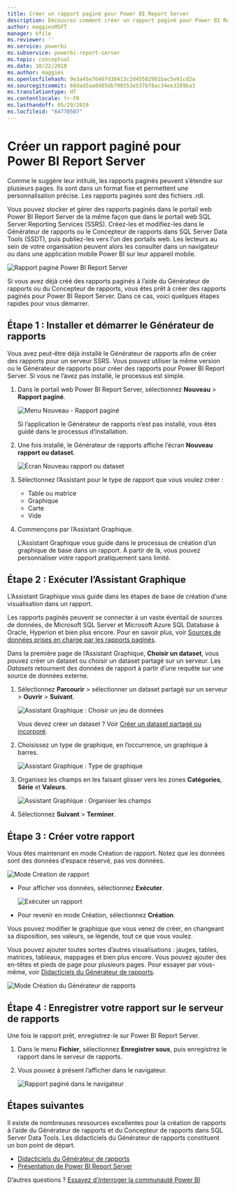 ```yaml
---
title: Créer un rapport paginé pour Power BI Report Server
description: Découvrez comment créer un rapport paginé pour Power BI Report Server en quelques étapes simples.
author: maggiesMSFT
manager: kfile
ms.reviewer: ''
ms.service: powerbi
ms.subservice: powerbi-report-server
ms.topic: conceptual
ms.date: 10/22/2018
ms.author: maggies
ms.openlocfilehash: 9e3a45e7648fd38413c2d45582981bac5e91cd2a
ms.sourcegitcommit: 60dad5aa0d85db790553e537bf8ac34ee3289ba3
ms.translationtype: HT
ms.contentlocale: fr-FR
ms.lasthandoff: 05/29/2019
ms.locfileid: "64770507"
---
```

# <a name="create-a-paginated-report-for-power-bi-report-server"></a>Créer un rapport paginé pour Power BI Report Server
Comme le suggère leur intitulé, les rapports paginés peuvent s’étendre sur plusieurs pages. Ils sont dans un format fixe et permettent une personnalisation précise. Les rapports paginés sont des fichiers .rdl.

Vous pouvez stocker et gérer des rapports paginés dans le portail web Power BI Report Server de la même façon que dans le portail web SQL Server Reporting Services (SSRS). Créez-les et modifiez-les dans le Générateur de rapports ou le Concepteur de rapports dans SQL Server Data Tools (SSDT), puis publiez-les vers l’un des portails web. Les lecteurs au sein de votre organisation peuvent alors les consulter dans un navigateur ou dans une application mobile Power BI sur leur appareil mobile.

![Rapport paginé Power BI Report Server](media/quickstart-create-paginated-report/reportserver-paginated-report.png)

Si vous avez déjà créé des rapports paginés à l’aide du Générateur de rapports ou du Concepteur de rapports, vous êtes prêt à créer des rapports paginés pour Power BI Report Server. Dans ce cas, voici quelques étapes rapides pour vous démarrer.

## <a name="step-1-install-and-start-report-builder"></a>Étape 1 : Installer et démarrer le Générateur de rapports
Vous avez peut-être déjà installé le Générateur de rapports afin de créer des rapports pour un serveur SSRS. Vous pouvez utiliser la même version ou le Générateur de rapports pour créer des rapports pour Power BI Report Server. Si vous ne l’avez pas installé, le processus est simple.

1. Dans le portail web Power BI Report Server, sélectionnez **Nouveau** > **Rapport paginé**.
   
    ![Menu Nouveau - Rapport paginé](media/quickstart-create-paginated-report/reportserver-new-paginated-report-menu.png)
   
    Si l’application le Générateur de rapports n’est pas installé, vous êtes guidé dans le processus d’installation.
2. Une fois installé, le Générateur de rapports affiche l’écran **Nouveau rapport ou dataset**.
   
    ![Écran Nouveau rapport ou dataset](media/quickstart-create-paginated-report/reportserver-paginated-new-report-screen.png)
3. Sélectionnez l’Assistant pour le type de rapport que vous voulez créer :
   
   * Table ou matrice
   * Graphique
   * Carte
   * Vide
4. Commençons par l’Assistant Graphique.
   
    L’Assistant Graphique vous guide dans le processus de création d’un graphique de base dans un rapport. À partir de là, vous pouvez personnaliser votre rapport pratiquement sans limité.

## <a name="step-2-go-through-the-chart-wizard"></a>Étape 2 : Exécuter l’Assistant Graphique
L’Assistant Graphique vous guide dans les étapes de base de création d’une visualisation dans un rapport.

Les rapports paginés peuvent se connecter à un vaste éventail de sources de données, de Microsoft SQL Server et Microsoft Azure SQL Database à Oracle, Hyperion et bien plus encore. Pour en savoir plus, voir [Sources de données prises en charge par les rapports paginés](connect-data-sources.md).

Dans la première page de l’Assistant Graphique, **Choisir un dataset**, vous pouvez créer un dataset ou choisir un dataset partagé sur un serveur. Les *Datasets* retournent des données de rapport à partir d’une requête sur une source de données externe.

1. Sélectionnez **Parcourir** > sélectionner un dataset partagé sur un serveur > **Ouvrir** > **Suivant**.
   
    ![Assistant Graphique : Choisir un jeu de données](media/quickstart-create-paginated-report/reportserver-paginated-choose-dataset.png)
   
     Vous devez créer un dataset ? Voir [Créer un dataset partagé ou incorporé](https://docs.microsoft.com/sql/reporting-services/report-data/create-a-shared-dataset-or-embedded-dataset-report-builder-and-ssrs).
2. Choisissez un type de graphique, en l’occurrence, un graphique à barres.
   
    ![Assistant Graphique : Type de graphique](media/quickstart-create-paginated-report/reportserver-paginated-choose-chart-type.png)
3. Organisez les champs en les faisant glisser vers les zones **Catégories**, **Série** et **Valeurs**.
   
    ![Assistant Graphique : Organiser les champs](media/quickstart-create-paginated-report/reportserver-paginated-arrange-fields.png)
4. Sélectionnez **Suivant** > **Terminer**.

## <a name="step-3-design-your-report"></a>Étape 3 : Créer votre rapport
Vous êtes maintenant en mode Création de rapport. Notez que les données sont des données d’espace réservé, pas vos données.

![Mode Création de rapport](media/quickstart-create-paginated-report/reportserver-paginated-preview-report.png)

* Pour afficher vos données, sélectionnez **Exécuter**.
  
     ![Exécuter un rapport](media/quickstart-create-paginated-report/reportserver-paginated-run-report.png)
* Pour revenir en mode Création, sélectionnez **Création**.

Vous pouvez modifier le graphique que vous venez de créer, en changeant sa disposition, ses valeurs, se légende, tout ce que vous voulez.

Vous pouvez ajouter toutes sortes d’autres visualisations : jauges, tables, matrices, tableaux, mappages et bien plus encore. Vous pouvez ajouter des en-têtes et pieds de page pour plusieurs pages. Pour essayer par vous-même, voir [Didacticiels du Générateur de rapports](https://docs.microsoft.com/sql/reporting-services/report-builder-tutorials).

![Mode Création du Générateur de rapports](media/quickstart-create-paginated-report/reportserver-paginated-finished-design-report.png)

## <a name="step-4-save-your-report-to-the-report-server"></a>Étape 4 : Enregistrer votre rapport sur le serveur de rapports
Une fois le rapport prêt, enregistrez-le sur Power BI Report Server.

1. Dans le menu **Fichier**, sélectionnez **Enregistrer sous**, puis enregistrez le rapport dans le serveur de rapports. 
2. Vous pouvez à présent l’afficher dans le navigateur.
   
    ![Rapport paginé dans le navigateur](media/quickstart-create-paginated-report/reportserver-paginated-report.png)

## <a name="next-steps"></a>Étapes suivantes
Il existe de nombreuses ressources excellentes pour la création de rapports à l’aide du Générateur de rapports et du Concepteur de rapports dans SQL Server Data Tools. Les didacticiels du Générateur de rapports constituent un bon point de départ.

* [Didacticiels du Générateur de rapports](https://docs.microsoft.com/sql/reporting-services/report-builder-tutorials)
* [Présentation de Power BI Report Server](get-started.md)  

D’autres questions ? [Essayez d’interroger la communauté Power BI](https://community.powerbi.com/)

